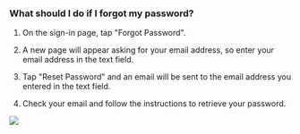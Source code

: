 ### What should I do if I forgot my password?

1. On the sign-in page, tap "Forgot Password".

2. A new page will appear asking for your email address, so enter your email address in the text field.

3. Tap "Reset Password" and an email will be sent to the email address you entered in the text field.

4. Check your email and follow the instructions to retrieve your password.

![](../../../images/ticktick-android-app/installation--account/3.1.4.png)

